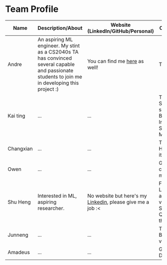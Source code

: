# Team Profile

| Name      | Description/About                                                                                                                                | Website (LinkedIn/GitHub/Personal)                                                                   | Contributions                                                                  |
|-----------|--------------------------------------------------------------------------------------------------------------------------------------------------|------------------------------------------------------------------------------------------------------|--------------------------------------------------------------------------------|
| Andre     | An aspiring ML engineer. My stint as a CS2040s TA has convinced several capable and passionate students to join me in developing this project :) | You can find me [here](https://4ndrelim.github.io) as well!                                          | Team lead                                                                      |
| Kai ting  | ...                                                                                                                                              | ...                                                                                                  | Trees and Sorts! All sorts!<br/>Bubble, Insertion, Selection, Merge, Quick     |
| Changxian | ...                                                                                                                                              | ...                                                                                                  | Tricky Hashing and its variants                                                |
| Owen      | ...                                                                                                                                              | ...                                                                                                  | Graphs and confusing mazes                                                     |
| Shu Heng  | Interested in ML, aspiring researcher.                                                                                                           | No website but here's my [Linkedin](https://www.linkedin.com/in/yeoshuheng), please give me a job :< | Fundamentals! Linked List and its variants, Stacks & Queues and their variants |
| Junneng   | ...                                                                                                                                              | ...                                                                                                  | Trees and Binary Search variants                                               |
| Amadeus   | ...                                                                                                                                              | ...                                                                                                  | Graphs! Dijkstra ..                                                            |
